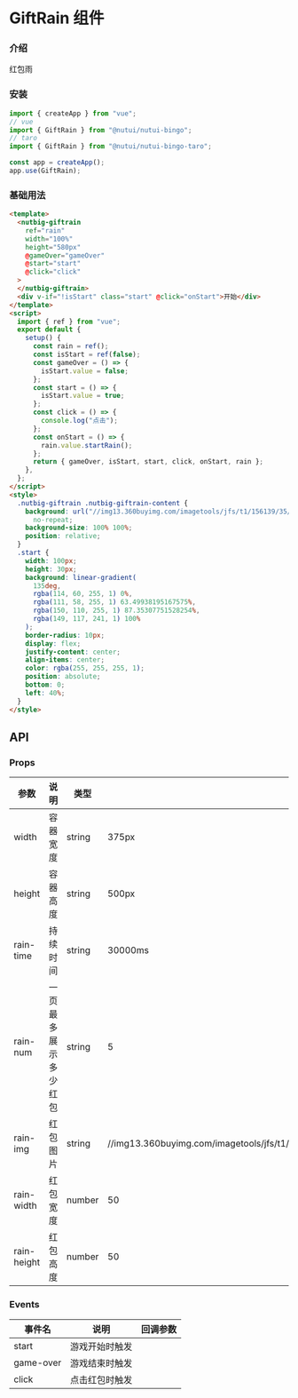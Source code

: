 # GiftRain 组件

### 介绍

红包雨

### 安装

```javascript
import { createApp } from "vue";
// vue
import { GiftRain } from "@nutui/nutui-bingo";
// taro
import { GiftRain } from "@nutui/nutui-bingo-taro";

const app = createApp();
app.use(GiftRain);
```

### 基础用法

```html
<template>
  <nutbig-giftrain
    ref="rain"
    width="100%"
    height="580px"
    @gameOver="gameOver"
    @start="start"
    @click="click"
  >
  </nutbig-giftrain>
  <div v-if="!isStart" class="start" @click="onStart">开始</div>
</template>
<script>
  import { ref } from "vue";
  export default {
    setup() {
      const rain = ref();
      const isStart = ref(false);
      const gameOver = () => {
        isStart.value = false;
      };
      const start = () => {
        isStart.value = true;
      };
      const click = () => {
        console.log("点击");
      };
      const onStart = () => {
        rain.value.startRain();
      };
      return { gameOver, isStart, start, click, onStart, rain };
    },
  };
</script>
<style>
  .nutbig-giftrain .nutbig-giftrain-content {
    background: url("//img13.360buyimg.com/imagetools/jfs/t1/156139/35/24533/600373/61974f3eEf612507c/88df16bece0b202f.png")
      no-repeat;
    background-size: 100% 100%;
    position: relative;
  }
  .start {
    width: 100px;
    height: 30px;
    background: linear-gradient(
      135deg,
      rgba(114, 60, 255, 1) 0%,
      rgba(111, 58, 255, 1) 63.49938195167575%,
      rgba(150, 110, 255, 1) 87.35307751528254%,
      rgba(149, 117, 241, 1) 100%
    );
    border-radius: 10px;
    display: flex;
    justify-content: center;
    align-items: center;
    color: rgba(255, 255, 255, 1);
    position: absolute;
    bottom: 0;
    left: 40%;
  }
</style>
```

## API

### Props

| 参数        | 说明                 | 类型   | 默认值                                                                                              |
| ----------- | -------------------- | ------ | --------------------------------------------------------------------------------------------------- |
| width       | 容器宽度             | string | 375px                                                                                               |
| height      | 容器高度             | string | 500px                                                                                               |
| rain-time   | 持续时间             | string | 30000ms                                                                                             |
| rain-num    | 一页最多展示多少红包 | string | 5                                                                                                   |
| rain-img    | 红包图片             | string | //img13.360buyimg.com/imagetools/jfs/t1/199416/7/16633/40527/618c8bebEb03467d8/6af8bde529c5cf61.png |
| rain-width  | 红包宽度             | number | 50                                                                                                  |
| rain-height | 红包高度             | number | 50                                                                                                  |

### Events

| 事件名    | 说明           | 回调参数 |
| --------- | -------------- | -------- |
| start     | 游戏开始时触发 |          |
| game-over | 游戏结束时触发 |          |
| click     | 点击红包时触发 |          |

